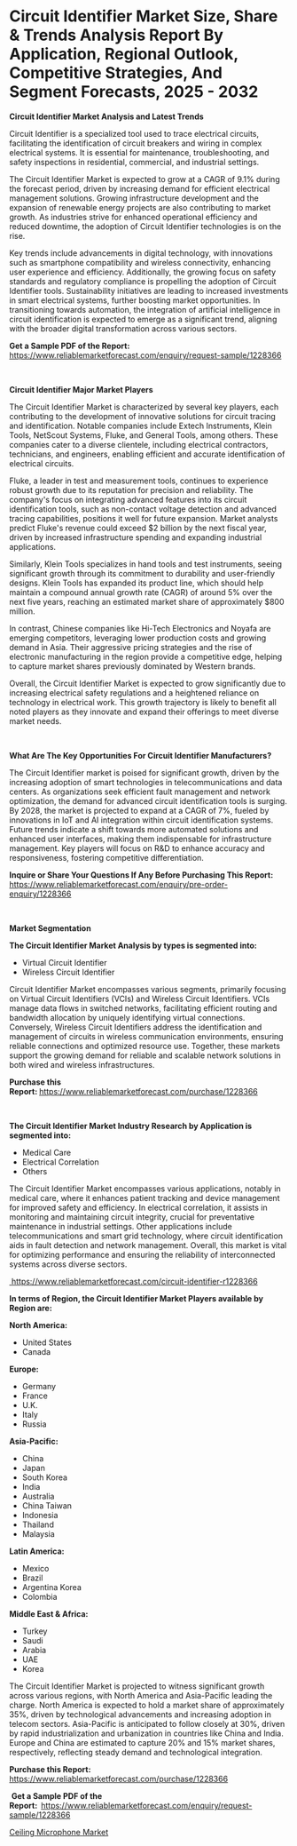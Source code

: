 <p><h1>Circuit Identifier Market Size, Share & Trends Analysis Report By Application, Regional Outlook, Competitive Strategies, And Segment Forecasts, 2025 - 2032</h1></p><p><strong>Circuit Identifier Market Analysis and Latest Trends</strong></p>
<p><p>Circuit Identifier is a specialized tool used to trace electrical circuits, facilitating the identification of circuit breakers and wiring in complex electrical systems. It is essential for maintenance, troubleshooting, and safety inspections in residential, commercial, and industrial settings.</p><p>The Circuit Identifier Market is expected to grow at a CAGR of 9.1% during the forecast period, driven by increasing demand for efficient electrical management solutions. Growing infrastructure development and the expansion of renewable energy projects are also contributing to market growth. As industries strive for enhanced operational efficiency and reduced downtime, the adoption of Circuit Identifier technologies is on the rise.</p><p>Key trends include advancements in digital technology, with innovations such as smartphone compatibility and wireless connectivity, enhancing user experience and efficiency. Additionally, the growing focus on safety standards and regulatory compliance is propelling the adoption of Circuit Identifier tools. Sustainability initiatives are leading to increased investments in smart electrical systems, further boosting market opportunities. In transitioning towards automation, the integration of artificial intelligence in circuit identification is expected to emerge as a significant trend, aligning with the broader digital transformation across various sectors.</p></p>
<p><strong>Get a Sample PDF of the Report:&nbsp;</strong> <a href="https://www.reliablemarketforecast.com/enquiry/request-sample/1228366?utm_campaign=2190&utm_medium=2&utm_source=Github&utm_content=ia&utm_term=18022025&utm_id=circuit-identifier">https://www.reliablemarketforecast.com/enquiry/request-sample/1228366</a></p>
<p>&nbsp;</p>
<p><strong>Circuit Identifier Major Market Players</strong></p>
<p><p>The Circuit Identifier Market is characterized by several key players, each contributing to the development of innovative solutions for circuit tracing and identification. Notable companies include Extech Instruments, Klein Tools, NetScout Systems, Fluke, and General Tools, among others. These companies cater to a diverse clientele, including electrical contractors, technicians, and engineers, enabling efficient and accurate identification of electrical circuits.</p><p>Fluke, a leader in test and measurement tools, continues to experience robust growth due to its reputation for precision and reliability. The company's focus on integrating advanced features into its circuit identification tools, such as non-contact voltage detection and advanced tracing capabilities, positions it well for future expansion. Market analysts predict Fluke's revenue could exceed $2 billion by the next fiscal year, driven by increased infrastructure spending and expanding industrial applications.</p><p>Similarly, Klein Tools specializes in hand tools and test instruments, seeing significant growth through its commitment to durability and user-friendly designs. Klein Tools has expanded its product line, which should help maintain a compound annual growth rate (CAGR) of around 5% over the next five years, reaching an estimated market share of approximately $800 million.</p><p>In contrast, Chinese companies like Hi-Tech Electronics and Noyafa are emerging competitors, leveraging lower production costs and growing demand in Asia. Their aggressive pricing strategies and the rise of electronic manufacturing in the region provide a competitive edge, helping to capture market shares previously dominated by Western brands.</p><p>Overall, the Circuit Identifier Market is expected to grow significantly due to increasing electrical safety regulations and a heightened reliance on technology in electrical work. This growth trajectory is likely to benefit all noted players as they innovate and expand their offerings to meet diverse market needs.</p></p>
<p>&nbsp;</p>
<p><strong>What Are The Key Opportunities For Circuit Identifier Manufacturers?</strong></p>
<p><p>The Circuit Identifier market is poised for significant growth, driven by the increasing adoption of smart technologies in telecommunications and data centers. As organizations seek efficient fault management and network optimization, the demand for advanced circuit identification tools is surging. By 2028, the market is projected to expand at a CAGR of 7%, fueled by innovations in IoT and AI integration within circuit identification systems. Future trends indicate a shift towards more automated solutions and enhanced user interfaces, making them indispensable for infrastructure management. Key players will focus on R&D to enhance accuracy and responsiveness, fostering competitive differentiation.</p></p>
<p><strong>Inquire or Share Your Questions If Any Before Purchasing This Report:</strong> <a href="https://www.reliablemarketforecast.com/enquiry/pre-order-enquiry/1228366?utm_campaign=2190&utm_medium=2&utm_source=Github&utm_content=ia&utm_term=18022025&utm_id=circuit-identifier">https://www.reliablemarketforecast.com/enquiry/pre-order-enquiry/1228366</a></p>
<p>&nbsp;</p>
<p><strong>Market Segmentation</strong></p>
<p><strong>The Circuit Identifier Market Analysis by types is segmented into:</strong></p>
<p><ul><li>Virtual Circuit Identifier</li><li>Wireless Circuit Identifier</li></ul></p>
<p><p>Circuit Identifier Market encompasses various segments, primarily focusing on Virtual Circuit Identifiers (VCIs) and Wireless Circuit Identifiers. VCIs manage data flows in switched networks, facilitating efficient routing and bandwidth allocation by uniquely identifying virtual connections. Conversely, Wireless Circuit Identifiers address the identification and management of circuits in wireless communication environments, ensuring reliable connections and optimized resource use. Together, these markets support the growing demand for reliable and scalable network solutions in both wired and wireless infrastructures.</p></p>
<p><strong>Purchase this Report:&nbsp;</strong><a href="https://www.reliablemarketforecast.com/purchase/1228366?utm_campaign=2190&utm_medium=2&utm_source=Github&utm_content=ia&utm_term=18022025&utm_id=circuit-identifier">https://www.reliablemarketforecast.com/purchase/1228366</a></p>
<p>&nbsp;</p>
<p><strong>The Circuit Identifier Market Industry Research by Application is segmented into:</strong></p>
<p><ul><li>Medical Care</li><li>Electrical Correlation</li><li>Others</li></ul></p>
<p><p>The Circuit Identifier Market encompasses various applications, notably in medical care, where it enhances patient tracking and device management for improved safety and efficiency. In electrical correlation, it assists in monitoring and maintaining circuit integrity, crucial for preventative maintenance in industrial settings. Other applications include telecommunications and smart grid technology, where circuit identification aids in fault detection and network management. Overall, this market is vital for optimizing performance and ensuring the reliability of interconnected systems across diverse sectors.</p></p>
<p><a href="https://www.reliablemarketforecast.com/circuit-identifier-r1228366?utm_campaign=2190&utm_medium=2&utm_source=Github&utm_content=ia&utm_term=18022025&utm_id=circuit-identifier">&nbsp;https://www.reliablemarketforecast.com/circuit-identifier-r1228366</a></p>
<p><strong>In terms of Region, the Circuit Identifier Market Players available by Region are:</strong></p>
<p>
    <p> <strong> North America: </strong>
        <ul>
            <li>United States</li>
            <li>Canada</li>
        </ul>
        </p> 
    <p> <strong> Europe: </strong>
        <ul>
            <li>Germany</li>
            <li>France</li>
            <li>U.K.</li>
            <li>Italy</li>
            <li>Russia</li>
        </ul>
        </p> 
    <p> <strong> Asia-Pacific: </strong>
        <ul>
            <li>China</li>
            <li>Japan</li>
            <li>South Korea</li>
            <li>India</li>
            <li>Australia</li>
            <li>China Taiwan</li>
            <li>Indonesia</li>
            <li>Thailand</li>
            <li>Malaysia</li>
        </ul>
        </p> 
    <p> <strong> Latin America: </strong>
        <ul>
            <li>Mexico</li>
            <li>Brazil</li>
            <li>Argentina Korea</li>
            <li>Colombia</li>
        </ul>
        </p> 
    <p> <strong> Middle East & Africa: </strong>
        <ul>
            <li>Turkey</li>
            <li>Saudi</li>
            <li>Arabia</li>
            <li>UAE</li>
            <li>Korea</li>
        </ul>
    </p>
    </p>
<p><p>The Circuit Identifier Market is projected to witness significant growth across various regions, with North America and Asia-Pacific leading the charge. North America is expected to hold a market share of approximately 35%, driven by technological advancements and increasing adoption in telecom sectors. Asia-Pacific is anticipated to follow closely at 30%, driven by rapid industrialization and urbanization in countries like China and India. Europe and China are estimated to capture 20% and 15% market shares, respectively, reflecting steady demand and technological integration.</p></p>
<p><strong>Purchase this Report: </strong><a href="https://www.reliablemarketforecast.com/purchase/1228366?utm_campaign=2190&utm_medium=2&utm_source=Github&utm_content=ia&utm_term=18022025&utm_id=circuit-identifier">https://www.reliablemarketforecast.com/purchase/1228366</a></p>
<p>&nbsp;<strong>Get a Sample PDF of the Report:&nbsp;&nbsp;</strong><a href="https://www.reliablemarketforecast.com/enquiry/request-sample/1228366?utm_campaign=2190&utm_medium=2&utm_source=Github&utm_content=ia&utm_term=18022025&utm_id=circuit-identifier">https://www.reliablemarketforecast.com/enquiry/request-sample/1228366</a></p>
<p><strong></strong></p>
<p><p><a href="https://github.com/AshrafKhan865/Market-Research-Report-List-1/blob/main/ceiling-microphone-market.md?utm_campaign=2190&utm_medium=2&utm_source=Github&utm_content=ia&utm_term=18022025&utm_id=circuit-identifier">Ceiling Microphone Market</a></p></p>